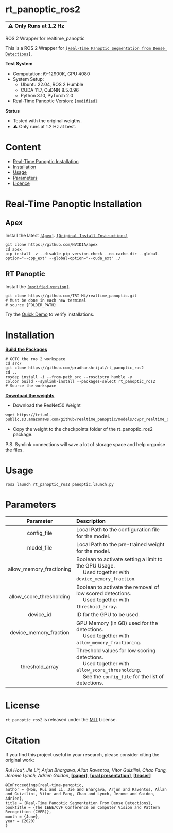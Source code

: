 # rt_panoptic_ros2
| :warning: Only Runs at 1.2 Hz |
|-------------------------------|

ROS 2 Wrapper for realtime_panoptic

This is a ROS 2 Wrapper for [`[Real-Time Panoptic Segmentation from Dense Detections]`](https://github.com/TRI-ML/realtime_panoptic).

**Test System**
- Computation: i9-12900K, GPU 4080
- System Setup: 
    - Ubuntu 22.04, ROS 2 Humble
    - CUDA 11.7, CuDNN 8.5.0.96
    - Python 3.10, PyTorch 2.0
- Real-Time Panoptic Version: [`[modified]`](https://github.com/pradhanshrijal/realtime_panoptic)

**Status**
- Tested with the original weigths.
- :warning: Only runs at 1.2 Hz at best.

# Content
- [Real-Time Panoptic Installation](#real-time-panoptic-installation)
- [Installation](#installation)
- [Usage](#usage)
- [Parameters](#parameters)
- [Licence](#licence)

# Real-Time Panoptic Installation

## Apex
Install the latest [`[Apex]`](https://github.com/NVIDIA/apex).
[`[Original Install Instructions]`](https://github.com/NVIDIA/apex#linux)
```
git clone https://github.com/NVIDIA/apex
cd apex
pip install -v --disable-pip-version-check --no-cache-dir --global-option="--cpp_ext" --global-option="--cuda_ext" ./
```

## RT Panoptic
Install the [`[modified version]`](https://github.com/pradhanshrijal/realtime_panoptic).
```
git clone https://github.com/TRI-ML/realtime_panoptic.git
# Must be done in each new terminal
# source {FOLDER_PATH}
```

Try the [Quick Demo](https://github.com/pradhanshrijal/realtime_panoptic#demo) to verify installations.

# Installation
**<u>Build the Packages</u>**
```console
# GOTO the ros 2 workspace
cd src/
git clone https://github.com/pradhanshrijal/rt_panoptic_ros2
cd ..
rosdep install -i --from-path src --rosdistro humble -y
colcon build --symlink-install --packages-select rt_panoptic_ros2
# Source the workspace
```

**<u>Download the weights</u>**
- Download the ResNet50 Weight
```
wget https://tri-ml-public.s3.amazonaws.com/github/realtime_panoptic/models/cvpr_realtime_pano_cityscapes_standalone_no_prefix.pth
```
- Copy the weight to the checkpoints folder of the rt_panoptic_ros2 package.

P.S. Symlink connections will save a lot of storage space and help organise the files.

# Usage
```console
ros2 launch rt_panoptic_ros2 panoptic.launch.py
```

# Parameters

| Parameter | Description |
|:-----------:|:------------|
| config_file | Local Path to the configuration file for the model. |
| model_file | Local Path to the pre-trained weight for the model. |
| allow_memory_fractioning | Boolean to activate setting a limit to the GPU Usage. <br>&emsp; Used together with `device_memory_fraction`. |
| allow_score_thresholding | Boolean to activate the removal of low scored detections. <br>&emsp; Used together with `threshold_array`. |
| device_id | ID for the GPU to be used. |
| device_memory_fraction | GPU Memory (in GB) used for the detections. <br>&emsp; Used together with `allow_memory_fractioning`. |
| threshold_array | Threshold values for low scoring detections. <br>&emsp; Used together with `allow_score_thresholding`. <br>&emsp; See the `config_file` for the list of detections. |


# License
`rt_panoptic_ros2` is released under the [MIT](LICENSE) License.

# Citation 
If you find this project useful in your research, please consider citing the original work:

*Rui Hou\*, Jie Li\*, Arjun Bhargava, Allan Raventos, Vitor Guizilini, Chao Fang, Jerome Lynch, Adrien Gaidon*, [**[paper]**](https://arxiv.org/abs/1912.01202), [**[oral presentation]**](https://www.youtube.com/watch?v=xrxaRU2g2vo), [**[teaser]**](https://www.youtube.com/watch?v=_N4kGJEg-rM)
```
@InProceedings{real-time-panoptic,
author = {Hou, Rui and Li, Jie and Bhargava, Arjun and Raventos, Allan and Guizilini, Vitor and Fang, Chao and Lynch, Jerome and Gaidon, Adrien},
title = {Real-Time Panoptic Segmentation From Dense Detections},
booktitle = {The IEEE/CVF Conference on Computer Vision and Pattern Recognition (CVPR)},
month = {June},
year = {2020}
}
```